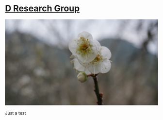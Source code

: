# [D Research Group](https://dcorvod.github.io/)

[![Screenshot](preview.png)](https://dcorvod.github.io/)

Just a test